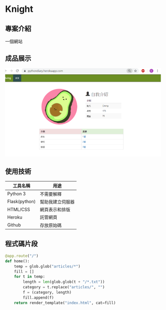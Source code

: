 # Knight

## 專案介紹

一個網站

## 成品展示

![](https://github.com/grand-coder/pythondiary/raw/master/index.png)

## 使用技術

工具名稱 | 用途
---------|----------
Python 3 | 不需要解釋
Flask(python)    | 幫助我建立伺服器
HTML/CSS  | 網頁表示和排版
Heroku   | 託管網頁
Github   | 存放原始碼

## 程式碼片段

```python
@app.route("/")
def home():
    temp = glob.glob("articles/*")
    fill = []
    for t in temp:
        length = len(glob.glob(t + "/*.txt"))
        category = t.replace("articles/", "")
        f = (category, length)
        fill.append(f)
    return render_template("index.html", cat=fill)

```
